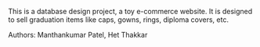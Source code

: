 This is a database design project, a toy e-commerce website. It is designed to sell graduation items like caps, gowns, rings, diploma covers, etc. 

Authors: Manthankumar Patel, Het Thakkar
